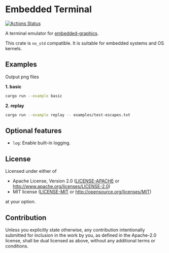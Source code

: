 # Embedded Terminal

[![Actions Status](https://github.com/AlexCharlton/embedded-term/workflows/CI/badge.svg)](https://github.com/AlexCharlton/embedded-term/actions)

A terminal emulator for [embedded-graphics](https://github.com/embedded-graphics/embedded-graphics).

This crate is `no_std` compatible. It is suitable for embedded systems and OS kernels.

## Examples
Output png files

**1. basic**
```sh
cargo run --example basic
```

**2. replay**
```sh
cargo run --example replay -- examples/test-escapes.txt
```

## Optional features

- `log`: Enable built-in logging.

## License

Licensed under either of

 * Apache License, Version 2.0
   ([LICENSE-APACHE](LICENSE-APACHE) or http://www.apache.org/licenses/LICENSE-2.0)
 * MIT license
   ([LICENSE-MIT](LICENSE-MIT) or http://opensource.org/licenses/MIT)

at your option.

## Contribution

Unless you explicitly state otherwise, any contribution intentionally submitted
for inclusion in the work by you, as defined in the Apache-2.0 license, shall be
dual licensed as above, without any additional terms or conditions.
